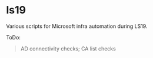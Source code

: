 # ls19

Various scripts for Microsoft infra automation during LS19.

ToDo:
> AD connectivity checks;
> CA list checks


